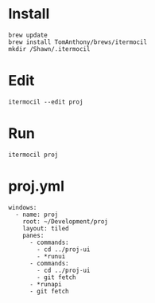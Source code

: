 # Install

    brew update
    brew install TomAnthony/brews/itermocil
    mkdir /Shawn/.itermocil
    
    
# Edit
    itermocil --edit proj
    
# Run
    itermocil proj
    
# proj.yml
    windows:
      - name: proj
        root: ~/Development/proj
        layout: tiled
        panes:
          - commands:
            - cd ../proj-ui
            - *runui
          - commands:
            - cd ../proj-ui
            - git fetch
          - *runapi
          - git fetch
